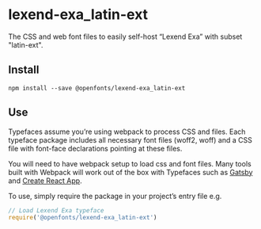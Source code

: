 
# lexend-exa_latin-ext

The CSS and web font files to easily self-host “Lexend Exa” with subset "latin-ext".

## Install

`npm install --save @openfonts/lexend-exa_latin-ext`

## Use

Typefaces assume you’re using webpack to process CSS and files. Each typeface
package includes all necessary font files (woff2, woff) and a CSS file with
font-face declarations pointing at these files.

You will need to have webpack setup to load css and font files. Many tools built
with Webpack will work out of the box with Typefaces such as [Gatsby](https://github.com/gatsbyjs/gatsby)
and [Create React App](https://github.com/facebookincubator/create-react-app).

To use, simply require the package in your project’s entry file e.g.

```javascript
// Load Lexend Exa typeface
require('@openfonts/lexend-exa_latin-ext')
```
